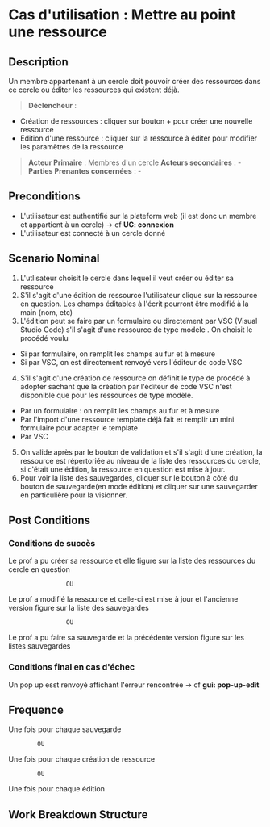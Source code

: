 # Cas d'utilisation : Mettre au point une ressource
  
## Description

Un membre appartenant à un cercle doit pouvoir créer des ressources dans ce cercle ou éditer les ressources qui existent déjà. 

> **Déclencheur** :

  - Création de ressources : cliquer sur bouton + pour créer une nouvelle ressource
  - Edition d'une ressource : cliquer sur la ressource à éditer pour modifier les paramètres de la ressource 
  
> **Acteur Primaire** : Membres d'un cercle
> **Acteurs secondaires** : -   
> **Parties Prenantes concernées** : -

## Preconditions

- L'utilisateur est authentifié sur la plateform web (il est donc un membre et appartient à un cercle) -> cf **UC: connexion**
- L'utilisateur est connecté à un cercle donné

## Scenario Nominal

1. L'utlisateur choisit le cercle dans lequel il veut créer ou éditer sa ressource
2. S'il s'agit d'une édition de ressource l'utilisateur clique sur la ressource en question. Les champs éditables à l'écrit pourront être modifié à la main (nom, etc)
3. L'édition peut se faire par un formulaire ou directement par VSC (Visual Studio Code) s'il s'agit d'une ressource de type modele . On choisit le procédé voulu
  -  Si par formulaire, on remplit les champs au fur et à mesure 
  -  Si par VSC, on est directement renvoyé vers l'éditeur de code VSC 
4. S'il s'agit d'une création de ressource on définit le type de procédé à adopter sachant que la création par l'éditeur de code VSC n'est disponible que pour les ressources de type modèle.
  - Par un formulaire : on remplit les champs au fur et à mesure  
  - Par l'import d'une ressource template déjà fait et remplir un mini formulaire pour adapter le template
  - Par VSC
5. On valide après par le bouton de validation et s'il s'agit d'une création, la ressource est répertoriée au niveau de la liste des ressources du cercle, si c'était une édition, la ressource en question est mise à jour. 
6. Pour voir la liste des sauvegardes, cliquer sur le bouton à côté du bouton de sauvegarde(en mode édition) et cliquer sur une sauvegarder en particulière pour la visionner. 

## Post Conditions
### Conditions de succès 
Le prof a pu créer sa ressource et elle figure sur la liste des ressources du cercle en question
  
                    OU

Le prof a modifié la ressource et celle-ci est mise à jour et l'ancienne version figure sur la liste des sauvegardes

                    OU
                    
Le prof a pu faire sa sauvegarde et la précédente version figure sur les listes sauvegardes


### Conditions final en cas d'échec

Un pop up esst renvoyé affichant l'erreur rencontrée -> cf **gui: pop-up-edit**

## Frequence

Une fois pour chaque sauvegarde 

            OU

Une fois pour chaque création de ressource

            OU

Une fois pour chaque édition

## Work Breakdown Structure

